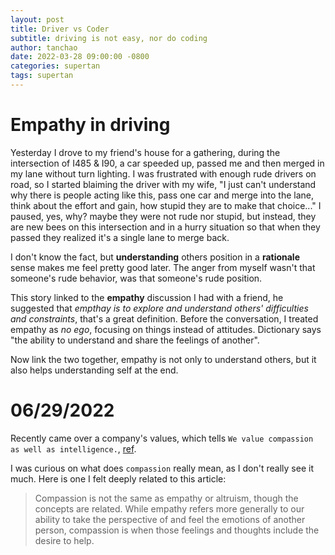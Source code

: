 ```yaml
---
layout: post
title: Driver vs Coder
subtitle: driving is not easy, nor do coding
author: tanchao
date: 2022-03-28 09:00:00 -0800
categories: supertan
tags: supertan
---
```


# Empathy in driving

Yesterday I drove to my friend's house for a gathering, during the intersection of I485 & I90, a car speeded up, passed me and then merged in my lane without turn lighting. I was frustrated with enough rude drivers on road, so I started blaiming the driver with my wife, "I just can't understand why there is people acting like this, pass one car and merge into the lane, think about the effort and gain, how stupid they are to make that choice..." I paused, yes, why? maybe they were not rude nor stupid, but instead, they are new bees on this intersection and in a hurry situation so that when they passed they realized it's a single lane to merge back.

I don't know the fact, but **understanding** others position in a **rationale** sense makes me feel pretty good later. The anger from myself wasn't that someone's rude behavior, was that someone's rude position.

This story linked to the **empathy** discussion I had with a friend, he suggested that *empthay is to explore and understand others' difficulties and constraints*, that's a great definition. Before the conversation, I treated empathy as *no ego*, focusing on things instead of attitudes. Dictionary says "the ability to understand and share the feelings of another". 

Now link the two together, empathy is not only to understand others, but it also helps understanding self at the end.

# 06/29/2022

Recently came over a company's values, which tells `We value compassion as well as intelligence.`, [ref](https://pdtpartners.com/careers).

I was curious on what does `compassion` really mean, as I don't really see it much. Here is one I felt deeply related to this article:

>Compassion is not the same as empathy or altruism, though the concepts are related. While empathy refers more generally to our ability to take the perspective of and feel the emotions of another person, compassion is when those feelings and thoughts include the desire to help.
